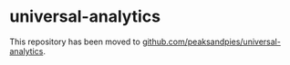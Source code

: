 universal-analytics
===================

This repository has been moved to [github.com/peaksandpies/universal-analytics](https://github.com/peaksandpies/universal-analytics).
